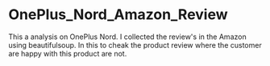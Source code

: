 # OnePlus_Nord_Amazon_Review

This a analysis on OnePlus Nord. I collected the review's in the Amazon using beautifulsoup. In this to cheak the product review where the customer are happy with this product are not.
